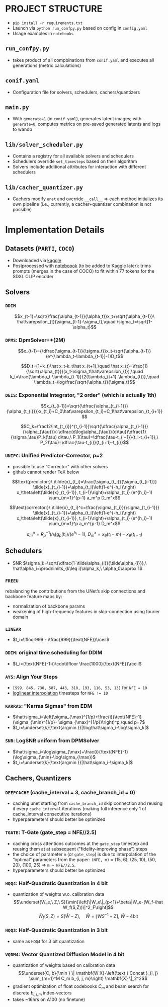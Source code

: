 # PROJECT STRUCTURE
- `pip install -r requirements.txt`
- Launch via `python run_confpy.py` based on config in `config.yaml`
- Usage examples in `notebooks`

## `run_confpy.py`
- takes product of all compbinations from `conif.yaml` and executes all generations (metric calculations)

## `conif.yaml`
- Configuration file for solvers, schedulers, cachers/quantizers

## `main.py`
- With `generate=1` (in `conif.yaml`), generates latent images; with `generate=0`, computes metrics on pre-saved generated latents and logs to wandb

## `lib/solver_scheduler.py`
- Contains a registry for all available solvers and schedulers
- Schedulers override `set_timesteps` based on their algorithm
- Solvers include additional attributes for interaction with different schedulers

## `lib/cacher_quantizer.py`
- Cachers modify `unet` and override `__call__` => each method initializes its own pipeline (i.e., currently, a cacher+quantizer combination is not possible)

# Implementation Details

## Datasets (`PARTI`, `COCO`)
- Downloaded via [kaggle](https://www.kaggle.com/code/philurame/downloading-cifar10-imagenet-mscoco-datasets)
- Postprocessed with [noteboook](notebooks/preprocess_datasets.ipynb) (to be added to Kaggle later): trims prompts (merges in the case of COCO) to fit within 77 tokens for the SDXL CLIP encoder

## Solvers

### `DDIM`
$$x_{t-1}=\sqrt{\frac{\alpha_{t-1}}{\alpha_t}}x_t+\sqrt{\alpha_{t-1}}\ \hat\varepsilon_{t}(\sigma_{t-1}-\sigma_t),\quad \sigma_t=\sqrt{1-\alpha_t}$$

### `DPMS`: DpmSolver++(2M)
$$x_{t-1}={\dfrac{\sigma_{t-1}}{\sigma_t}}x_t-\sqrt{\alpha_{t-1}}(e^{\lambda_t-\lambda_{t-1}}-1)D_t$$

$$D_t=(1+k_t)\hat x_t-k_t\hat x_{t+1},\quad \hat x_{t}=\frac{1}{\sqrt{\alpha_{t}}}(x_t-\sigma_t\hat\varepsilon_{t}),\quad k_t=\frac{\lambda_t-\lambda_{t-1}}{2(\lambda_{t+1}-\lambda_{t})},\quad \lambda_t=\log\frac{\sqrt{\alpha_t}}{\sigma_t}$$

### `DEIS`: Exponential Integrator, "2 order" (which is actually 1th)

$$x_{t_{i-1}}=\sqrt{\dfrac{\alpha_{t_{i-1}}}{\alpha_{t_{i}}}}x_{t_i}+C_0\hat\varepsilon_{t_i}+C_1\hat\varepsilon_{t_{i+1}}$$

$$C_k=\frac12\int_{t_{i}}^{t_{i-1}}\sqrt{\dfrac{\alpha_{t_{i-1}}}{\alpha_{\tau}}}(-\dfrac{d\log\alpha_{\tau}}{d\tau})\dfrac{1}{\sigma_\tau}P_k(\tau) d\tau,\ P_1(\tau)=\dfrac{\tau-t_{i+1}}{t_i-t_{i+1}},\ P_2(\tau)=\dfrac{\tau-t_{i}}{t_{i+1}-t_{i}}$$

### `UNIPC`: Unified Predictor-Corrector, p=2
- possible to use "Corrector" with other solvers
- github cannot render TeX below

$$\text{predictor:}\  \tilde{x}_{t_i}=\frac{\sigma_{t_i}}{\sigma_{t_{i-1}}} \tilde{x}_{t_{i-1}}+\alpha_{t_i}\left(1-e^{-h_i}\right) x_\theta\left(\tilde{x}_{t_{i-1}}, t_{i-1}\right)+\alpha_{t_i} (e^{h_i}-1) \sum_{m=1}^{p-1} a_m^p D_m^x$$

$$\text{corrector:}\ \tilde{x}_{t_i}^c=\frac{\sigma_{t_i}}{\sigma_{t_{i-1}}} \tilde{x}_{t_{i-1}}+\alpha_{t_i}\left(1-e^{-h_i}\right) x_\theta\left(\tilde{x}_{t_{i-1}}, t_{i-1}\right)+\alpha_{t_i} (e^{h_i}-1) \sum_{m=1}^p a_m^{p-1} D_m^x$$

$$a_m^p=R^{-1}_p(h_i)g_p(h_i)/(e^{h_i}-1),\ D_m^x=x_\theta(t_i-m) - x_\theta(t_{i-1})$$


## Schedulers

- SNR $\sigma_i:=\sqrt{\dfrac{1-\tilde\alpha_{i}}{\tilde\alpha_{i}}},\ \hat\alpha_i=\prod\limits_{k\leq i}\alpha_k,\ \alpha_0\approx 1$

### `FREEU`
rebalancing the contributions from the UNet’s skip connections and backbone feature maps by:
- normalization of backbone params
- weakening of high-frequency features in skip-connection using fourier domain

### `LINEAR`

- $t_i=\lfloor999 - i\frac{999}{\text{NFE}}\rceil$

### `DDIM`: original time scheduling for DDIM
- $t_i=(\text{NFE}-1-i)\cdot\lfloor \frac{1000}{\text{NFE}}\rceil$

### `AYS`: Align Your Steps
- `[999, 845, 730, 587, 443, 310, 193, 116, 53, 13]` for `NFE = 10`
- [loglinear interpolation](https://research.nvidia.com/labs/toronto-ai/AlignYourSteps/howto.html) timesteps for `NFE != 10`

### `KARRAS`: "Karras Sigmas" from EDM
- $\hat\sigma_i=\left(\sigma_{\max}^{1/p}+\frac{i}{\text{NFE}-1}(\sigma_{\min}^{1/p}- \sigma_{\max}^{1/p})\right)^p,\quad p=7$
- $t_i=\underset{k}{\text{argmin }}|\log\hat\sigma_i-\log\sigma_k|$

### `SNR`: LogSNR uniform from DPMSolver
- $\hat\sigma_i=\log\sigma_{\max}+\frac{i}{\text{NFE}-1}(\log\sigma_{\min}-\log\sigma_{\max})$
- $t_i=\underset{k}{\text{argmin }}|\hat\sigma_i-\sigma_k|$

## Cachers, Quantizers

### `DEEPCACHE` (cache_interval = 3, cache_branch_id = 0)
- caching unet starting from `cache_branch_id` skip connection and reusing it every `cache_interval` iterations (making full inference only 1 of cache_interval consecutive iterations)
- hyperparameters should better be optimized

### `TGATE`: T-Gate (gate_step = NFE//2.5)
- caching cross attentions outcomes at the `gate_step` timestep and reusing them at at subsequent ("fidelity-improving phase") steps
- the choice of parameter `m` (or `gate_step`) is due to interpolation of the “optimal” parameters from the paper: `(NFE, m)` = (15, 6), (25, 10), (50, 20), (100, 25) => `m ~ NFE//2.5`.
- hyperparameters should better be optimized

### `HQQ4`: Half-Quadratic Quantization in 4 bit
- quantization of weights w.o. calibration data
$$\underset{W_e,\ Z,\ S}{\min}\left[\|W_e\|_{p<1}+\beta\|W_e-(W_f-\hat W_f(S,Z))\|^2_F\right]$$
$$\hat W_f(S,Z)=S(\hat W - Z),\quad \hat W=\lfloor W S^{-1} + Z\rceil,\ \hat W-\text{4bit}$$

### `HQQ3`: Half-Quadratic Quantization in 3 bit
- same as `HQQ4` for 3 bit quantization


### `VQDM4`: Vector Quantized Diffusion Model in 4 bit
- quantization of weights based on calibration data
$$\underset{C, b}{\min } \| \mathbf{W X}-\left(\text { Concat }_{i, j} \sum_{m=1}^M C_m b_{i, j, m}\right) \mathbf{X} \|_2^2$$
- gradient optimization of float codebooks $C_m$ and beam search for discrete $b_{i,j,m}$ index-vectors
- takes ~16hrs on A100 (no finetune)